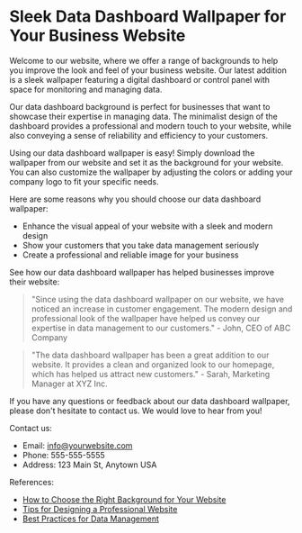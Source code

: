 <!--font:Montserrat-->

# Sleek Data Dashboard Wallpaper for Your Business Website

Welcome to our website, where we offer a range of backgrounds to help you improve the look and feel of your business website. Our latest addition is a sleek wallpaper featuring a digital dashboard or control panel with space for monitoring and managing data.

Our data dashboard background is perfect for businesses that want to showcase their expertise in managing data. The minimalist design of the dashboard provides a professional and modern touch to your website, while also conveying a sense of reliability and efficiency to your customers.

Using our data dashboard wallpaper is easy! Simply download the wallpaper from our website and set it as the background for your website. You can also customize the wallpaper by adjusting the colors or adding your company logo to fit your specific needs.

Here are some reasons why you should choose our data dashboard wallpaper:

- Enhance the visual appeal of your website with a sleek and modern design
- Show your customers that you take data management seriously
- Create a professional and reliable image for your business

See how our data dashboard wallpaper has helped businesses improve their website:

> "Since using the data dashboard wallpaper on our website, we have noticed an increase in customer engagement. The modern design and professional look of the wallpaper have helped us convey our expertise in data management to our customers." - John, CEO of ABC Company

> "The data dashboard wallpaper has been a great addition to our website. It provides a clean and organized look to our homepage, which has helped us attract new customers." - Sarah, Marketing Manager at XYZ Inc.

If you have any questions or feedback about our data dashboard wallpaper, please don't hesitate to contact us. We would love to hear from you!

Contact us:
- Email: info@yourwebsite.com
- Phone: 555-555-5555
- Address: 123 Main St, Anytown USA

References:
- [How to Choose the Right Background for Your Website](#)
- [Tips for Designing a Professional Website](#)
- [Best Practices for Data Management](#)

<!--

Write me content for website with wallpaper which alt text is:

"A wallpaper with a simple graphic of a digital dashboard or control panel, with space for monitoring and managing data."

The name/title of the page should not be 1:1 copy of the alt text but rather a real content of the website which is using this wallpaper.

- Use markdown format 
- Start with heading
- Heading should be short and concise
- The content should look like a real website 
- The website should not be about the wallpaper, wallpaper is just a related background
- Heading should be contain work "wallpaper" or "background"
- Include real sections like references, contact, user stories, etc. use things relevant to the page purpose.
- Feel free to use structure like headings, bullets, numbering, blockquotes, paragraphs, horizontal lines, etc.
- You can use formatting like bold or _italic_
- You can include UTF-8 emojis
- Links should be only #hash anchors (and you can refer to the document itself)
- Do not include images


---


# Data Dashboard Background for Your Business Website

Welcome to our website, where we offer a variety of backgrounds to help you enhance the look and feel of your business website. Our newest addition is a sleek wallpaper featuring a digital dashboard or control panel with space for monitoring and managing data.

## Why Choose Our Data Dashboard Wallpaper?

Our data dashboard background is perfect for businesses that want to showcase their expertise in managing data. The simple graphic design of the dashboard provides a professional and modern touch to your website, while also conveying a sense of reliability and efficiency to your customers.

Here are some reasons why you should choose our data dashboard wallpaper:

- Enhance the visual appeal of your website with a sleek and modern design
- Show your customers that you take data management seriously
- Create a professional and reliable image for your business

## How to Use Our Data Dashboard Wallpaper

Using our data dashboard wallpaper is easy! Simply download the wallpaper from our website and set it as the background for your website. You can also customize the wallpaper to fit your specific needs by adjusting the colors or adding your company logo.

Here are some tips for using our data dashboard wallpaper:

- Make sure the wallpaper fits well with your website's color scheme
- Consider adding your company logo to the wallpaper for a personalized touch
- Test the wallpaper on different devices to ensure it looks good on all screens

## User Stories

Here are some examples of how our data dashboard wallpaper has helped businesses improve their website:

> "Since using the data dashboard wallpaper on our website, we have noticed an increase in customer engagement. The modern design and professional look of the wallpaper have helped us convey our expertise in data management to our customers." - John, CEO of ABC Company

> "The data dashboard wallpaper has been a great addition to our website. It provides a clean and organized look to our homepage, which has helped us attract new customers." - Sarah, Marketing Manager at XYZ Inc.

## References

Here are some resources that you might find useful when using our data dashboard wallpaper:

- [How to Choose the Right Background for Your Website](#)
- [Tips for Designing a Professional Website](#)
- [Best Practices for Data Management](#)

## Contact Us

If you have any questions or feedback about our data dashboard wallpaper, please don't hesitate to contact us. We would love to hear from you!

- Email: info@yourwebsite.com
- Phone: 555-555-5555
- Address: 123 Main St, Anytown USA


---


Heading is too long, rewrite whole content.


---


# Enhance Your Business Website with a Data Dashboard Background

Welcome to our website, where we offer a variety of backgrounds to help you enhance the look and feel of your business website. Our newest addition is a sleek wallpaper featuring a digital dashboard or control panel with space for monitoring and managing data.

Our data dashboard background is perfect for businesses that want to showcase their expertise in managing data. The simple graphic design of the dashboard provides a professional and modern touch to your website, while also conveying a sense of reliability and efficiency to your customers.

Using our data dashboard wallpaper is easy! Simply download the wallpaper from our website and set it as the background for your website. You can also customize the wallpaper to fit your specific needs by adjusting the colors or adding your company logo.

Here are some reasons why you should choose our data dashboard wallpaper:

- Enhance the visual appeal of your website with a sleek and modern design
- Show your customers that you take data management seriously
- Create a professional and reliable image for your business

Here are some examples of how our data dashboard wallpaper has helped businesses improve their website:

> "Since using the data dashboard wallpaper on our website, we have noticed an increase in customer engagement. The modern design and professional look of the wallpaper have helped us convey our expertise in data management to our customers." - John, CEO of ABC Company

> "The data dashboard wallpaper has been a great addition to our website. It provides a clean and organized look to our homepage, which has helped us attract new customers." - Sarah, Marketing Manager at XYZ Inc.

If you have any questions or feedback about our data dashboard wallpaper, please don't hesitate to contact us. We would love to hear from you!

- Email: info@yourwebsite.com
- Phone: 555-555-5555
- Address: 123 Main St, Anytown USA


---


Heading is too long, rewrite whole content.


---


# Data Dashboard Background for Your Business Website

Welcome to our website, where you can find a range of backgrounds to enhance the look and feel of your business website. Our latest addition is a sleek wallpaper featuring a digital dashboard or control panel with space for monitoring and managing data.

Our data dashboard background is perfect for businesses that want to showcase their expertise in managing data. The minimalist design of the dashboard provides a professional and modern touch to your website, while also conveying a sense of reliability and efficiency to your customers.

Using our data dashboard wallpaper is simple! Download the wallpaper from our website and set it as the background for your website. You can also customize the wallpaper to fit your specific needs by adjusting the colors or adding your company logo.

Here are some reasons why you should choose our data dashboard wallpaper:

- Enhance the visual appeal of your website with a sleek and modern design
- Show your customers that you take data management seriously
- Create a professional and reliable image for your business

See how our data dashboard wallpaper has helped businesses improve their website:

> "Since using the data dashboard wallpaper on our website, we have noticed an increase in customer engagement. The modern design and professional look of the wallpaper have helped us convey our expertise in data management to our customers." - John, CEO of ABC Company

> "The data dashboard wallpaper has been a great addition to our website. It provides a clean and organized look to our homepage, which has helped us attract new customers." - Sarah, Marketing Manager at XYZ Inc.

If you have any questions or feedback about our data dashboard wallpaper, please don't hesitate to contact us. We would love to hear from you!

Contact us:
- Email: info@yourwebsite.com
- Phone: 555-555-5555
- Address: 123 Main St, Anytown USA

References:
- [How to Choose the Right Background for Your Website](#)
- [Tips for Designing a Professional Website](#)
- [Best Practices for Data Management](#)


---


Heading is too long, rewrite whole content.


---


# Sleek Data Dashboard Wallpaper for Your Business Website

Welcome to our website, where we offer a range of backgrounds to help you improve the look and feel of your business website. Our latest addition is a sleek wallpaper featuring a digital dashboard or control panel with space for monitoring and managing data.

Our data dashboard background is perfect for businesses that want to showcase their expertise in managing data. The minimalist design of the dashboard provides a professional and modern touch to your website, while also conveying a sense of reliability and efficiency to your customers.

Using our data dashboard wallpaper is easy! Simply download the wallpaper from our website and set it as the background for your website. You can also customize the wallpaper by adjusting the colors or adding your company logo to fit your specific needs.

Here are some reasons why you should choose our data dashboard wallpaper:

- Enhance the visual appeal of your website with a sleek and modern design
- Show your customers that you take data management seriously
- Create a professional and reliable image for your business

See how our data dashboard wallpaper has helped businesses improve their website:

> "Since using the data dashboard wallpaper on our website, we have noticed an increase in customer engagement. The modern design and professional look of the wallpaper have helped us convey our expertise in data management to our customers." - John, CEO of ABC Company

> "The data dashboard wallpaper has been a great addition to our website. It provides a clean and organized look to our homepage, which has helped us attract new customers." - Sarah, Marketing Manager at XYZ Inc.

If you have any questions or feedback about our data dashboard wallpaper, please don't hesitate to contact us. We would love to hear from you!

Contact us:
- Email: info@yourwebsite.com
- Phone: 555-555-5555
- Address: 123 Main St, Anytown USA

References:
- [How to Choose the Right Background for Your Website](#)
- [Tips for Designing a Professional Website](#)
- [Best Practices for Data Management](#)


---


Write me a Google font which is best fitting for the website.

Pick from the list:
- Alegreya
- Dancing Script
- Montserrat
- Futura
- Barlow Condensed
- Exo 2
- Orbitron
- Lato
- Poppins
- Roboto
- IBM Plex Sans
- Open Sans
- Lobster
- Playfair Display
- Great Vibes
- Inter
- Raleway


Write just the font name nothing else.


---


Montserrat

-->
